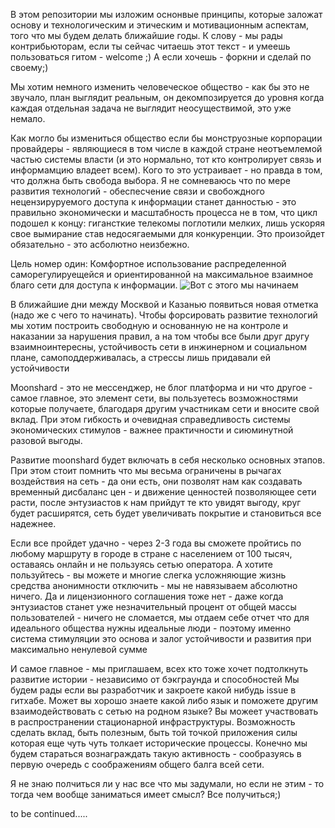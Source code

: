 В этом репозитории мы изложим оснонвые принципы, которые заложат основу и технологическим и этическим и мотивационным аспектам, того что мы будем делать ближайшие годы. 
К слову - мы рады контрибьюторам, если ты сейчас читаешь этот текст - и умеешь пользоваться гитом - welcome ;) А если  хочешь - форкни и сделай по своему;)

Мы хотим немного изменить человеческое общество - как бы это не звучало, план выглядит реальным, он декомпозируется до уровня когда каждая отдельная задача не выглядит неосуществимой, это уже немало.


Как могло бы измениться общество если бы монструозные корпорации провайдеры - являющиеся в том числе в каждой стране неотъемлемой частью системы власти (и это нормально, тот кто контролирует связь и информамцию владеет всем). Кого то это устраивает - но правда в том, что должна быть свобода выбора. Я не сомневаюсь что по мере развития технологий - обеспесчение связи и свобождного нецензируруемого доступа к информации станет данностью - это правильно экономически и масштабность процесса не в том, что цикл подошел к концу: гигансткие телекомы поглотили мелких, лишь ускоряя свое вымирание став недосягаемыми для конкуренции. Это произойдет обязательно - это асболютно неизбежно. 



Цель номер один:
Комфортное использование распределенной саморегулируещейся и ориентированной на максимальное взаимное благо сети для доступа к информации.
![Вот с этого мы начинаем](
https://raw.githubusercontent.com/MoonSHRD/42/master/%D0%A1%D0%BD%D0%B8%D0%BC%D0%BE%D0%BA%20%D1%8D%D0%BA%D1%80%D0%B0%D0%BD%D0%B0%20%D0%BE%D1%82%202018-11-15%2010-41-50.png
)

В ближайшие дни между Москвой и Казанью появиться новая отметка (надо же с чего то начинать). Чтобы форсировать развитие технологий мы хотим построить свободную и основанную не на контроле и наказании за нарушения правил, а на том чтобы все были друг другу взаимноинтересны, устойчивость сети в инжинерном и социальном плане, самоподдерживалась, а стрессы лишь придавали ей устойчивости


Moonshard - это не мессенджер, не блог платформа и ни что другое - самое главное, это элемент сети, вы пользуетесь возможностями которые получаете, благодаря другим участникам сети и вносите свой вклад. При этом гибкость и очевидная справедливость системы экономических стимулов - важнее практичности и сиюминутной разовой выгоды.

Развитие moonshard будет включать в себя несколько основных этапов. При этом стоит помнить что мы весьма ограничены в рычагах воздействия на сеть - да они есть, они позволят нам как создавать временный дисбаланс цен - и движение ценностей позволяющее сети расти, после энтузиастов к нам прийдут те кто увидят выгоду, круг будет расширятся, сеть будет увеличивать покрытие и становиться все надежнее. 


Если все пройдет удачно - через 2-3 года вы сможете пройтись по любому маршруту в городе в стране с населением от 100 тысяч, оставаясь онлайн и не пользуясь сетью оператора. А хотите пользуйтесь - вы можете и многие слегка усложняющие жизнь средства анонимности отключить - мы не навязываем абсолютно ничего. Да и лицензионного соглашения тоже нет  - даже когда энтузиастов станет уже незначительный процент от общей массы пользователей - ничего не сломается, мы отдаем себе отчет что для идеального общества нужны идеальные люди - поэтому именно система стимуляции это основа и залог устойчивости и развития при максимально ненулевой сумме



И самое главное - мы приглашаем, всех кто тоже хочет подтолкнуть развитие истории - независимо от бэкграунда и способностей
Мы будем рады если вы разработчик и закроете какой нибудь issue в гитхабе. Может вы хорошо знаете какой либо язык и поможете другим взаимодействовать с сетью на родном языке? Вы можеет участвовать в распространении стационарной инфраструктуры. Возможность сделать вклад, быть полезным, быть той точкой приложения силы которая еще чуть чуть толкает исторические процессы. Конечно мы будем стараться вознаграждать такую активность - сообразуясь в первую очередь с соображениям общего балга всей сети.


Я не знаю полчиться ли у нас все что мы задумали, но если не этим - то тогда чем вообще заниматься имеет смысл? Все получиться;)


to be continued.....










